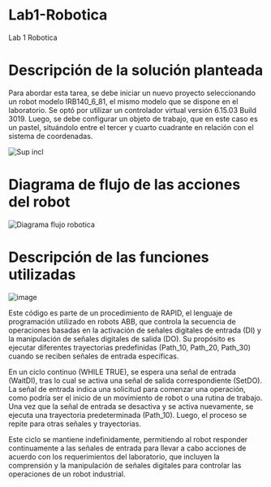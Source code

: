 # Lab1-Robotica
Lab 1 Robotica

# Descripción de la solución planteada


Para abordar esta tarea, se debe iniciar un nuevo proyecto seleccionando un robot modelo IRB140_6_81, el mismo modelo que se dispone en el laboratorio. Se optó por utilizar un controlador virtual versión 6.15.03 Build 3019. Luego, se debe configurar un objeto de trabajo, que en este caso es un pastel, situándolo entre el tercer y cuarto cuadrante en relación con el sistema de coordenadas.

![Sup incl](https://github.com/JoyS06/Lab1-Robotica/assets/105253521/285edf05-294e-4022-b519-ac2c7c40bb90)

# Diagrama de flujo de las acciones del robot

![Diagrama flujo robotica](https://github.com/JoyS06/Lab1-Robotica/assets/66972115/b9d702f2-e575-4852-b66c-6cde12a1057f)

# Descripción de las funciones utilizadas

![image](https://github.com/JoyS06/Lab1-Robotica/assets/105253521/4430a83d-bb30-4632-8974-d5d03d372b9c)

Este código es parte de un procedimiento de RAPID, el lenguaje de programación utilizado en robots ABB, que controla la secuencia de operaciones basadas en la activación de señales digitales de entrada (DI) y la manipulación de señales digitales de salida (DO). Su propósito es ejecutar diferentes trayectorias predefinidas (Path_10, Path_20, Path_30) cuando se reciben señales de entrada específicas.

En un ciclo continuo (WHILE TRUE), se espera una señal de entrada (WaitDI), tras lo cual se activa una señal de salida correspondiente (SetDO). La señal de entrada indica una solicitud para comenzar una operación, como podría ser el inicio de un movimiento de robot o una rutina de trabajo. Una vez que la señal de entrada se desactiva y se activa nuevamente, se ejecuta una trayectoria predeterminada (Path_10). Luego, el proceso se repite para otras señales y trayectorias.

Este ciclo se mantiene indefinidamente, permitiendo al robot responder continuamente a las señales de entrada para llevar a cabo acciones de acuerdo con los requerimientos del laboratorio, que incluyen la comprensión y la manipulación de señales digitales para controlar las operaciones de un robot industrial.

